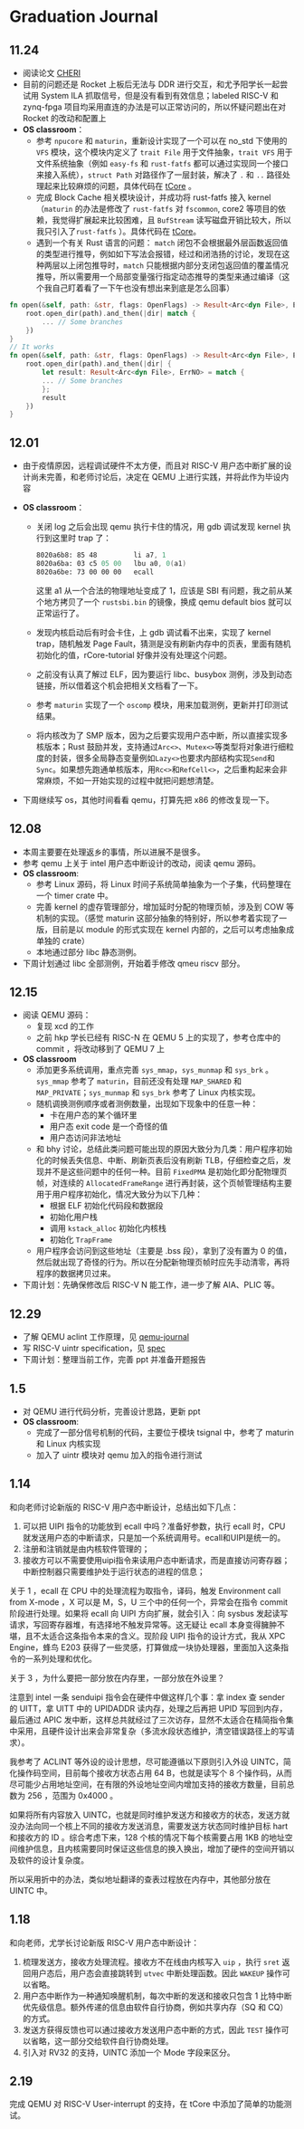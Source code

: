# Graduation Journal

## 11.24

- 阅读论文 [CHERI](https://ieeexplore.ieee.org/document/7163016)
- 目前的问题还是 Rocket 上板后无法与 DDR 进行交互，和尤予阳学长一起尝试用 System ILA 抓取信号，但是没有看到有效信息；labeled RISC-V 和 zynq-fpga 项目均采用直连的办法是可以正常访问的，所以怀疑问题出在对 Rocket 的改动和配置上
- **OS classroom**：
  - 参考 `npucore` 和 `maturin`，重新设计实现了一个可以在 no_std 下使用的 `VFS` 模块，这个模块内定义了 `trait File` 用于文件抽象，`trait VFS` 用于文件系统抽象（例如 `easy-fs` 和 `rust-fatfs` 都可以通过实现同一个接口来接入系统），`struct Path` 对路径作了一层封装，解决了 `.` 和 `..` 路径处理起来比较麻烦的问题，具体代码在 [tCore](https://github.com/tkf2019/tCore/tree/main/crates/tvfs/src) 。
  - 完成 Block Cache 相关模块设计，并成功将 rust-fatfs 接入 kernel（`maturin` 的办法是修改了 `rust-fatfs` 对 `fscommon`, core2 等项目的依赖，我觉得扩展起来比较困难，且 `BufStream` 读写磁盘开销比较大，所以我只引入了`rust-fatfs` ）。具体代码在 [tCore](https://github.com/tkf2019/tCore/blob/main/kernel/src/fs/fat/mod.rs)。
  - 遇到一个有关 Rust 语言的问题： `match` 闭包不会根据最外层函数返回值的类型进行推导，例如如下写法会报错，经过和闭浩扬的讨论，发现在这种两层以上闭包推导时，`match` 只能根据内部分支闭包返回值的覆盖情况推导，所以需要用一个局部变量强行指定动态推导的类型来通过编译（这个我自己盯着看了一下午也没有想出来到底是怎么回事）

```rust
fn open(&self, path: &str, flags: OpenFlags) -> Result<Arc<dyn File>, ErrNO> {
    root.open_dir(path).and_then(|dir| match {
        ... // Some branches
    })
}
// It works
fn open(&self, path: &str, flags: OpenFlags) -> Result<Arc<dyn File>, ErrNO> {
    root.open_dir(path).and_then(|dir| {
        let result: Result<Arc<dyn File>, ErrNO> = match {
        ... // Some branches
        };
        result
    })
}
```

## 12.01

- 由于疫情原因，远程调试硬件不太方便，而且对 RISC-V 用户态中断扩展的设计尚未完善，和老师讨论后，决定在 QEMU 上进行实践，并将此作为毕设内容
- **OS classroom**：

  - 关闭 log 之后会出现 qemu 执行卡住的情况，用 gdb 调试发现 kernel 执行到这里时 trap 了：

    ```asm
    8020a6b8: 85 48         li a7, 1
    8020a6ba: 03 c5 05 00   lbu a0, 0(a1)
    8020a6be: 73 00 00 00   ecall 
    ```

    这里 a1 从一个合法的物理地址变成了 1，应该是 SBI 有问题，我之前从某个地方拷贝了一个 `rustsbi.bin` 的镜像，换成 qemu default bios 就可以正常运行了。

  - 发现内核启动后有时会卡住，上 gdb 调试看不出来，实现了 kernel trap，随机触发 Page Fault，猜测是没有刷新内存中的页表，里面有随机初始化的值，rCore-tutorial 好像并没有处理这个问题。
  - 之前没有认真了解过 ELF，因为要运行 libc、busybox 测例，涉及到动态链接，所以借着这个机会把相关文档看了一下。
  - 参考 `maturin` 实现了一个 `oscomp` 模块，用来加载测例，更新并打印测试结果。
  - 将内核改为了 SMP 版本，因为之后要实现用户态中断，所以直接实现多核版本；Rust 鼓励并发，支持通过`Arc<>`、`Mutex<>`等类型将对象进行细粒度的封装，很多全局静态变量例如`Lazy<>`也要求内部结构实现`Send`和`Sync`。如果想先跑通单核版本，用`Rc<>`和`RefCell<>`，之后重构起来会非常麻烦，不如一开始实现的过程中就把问题想清楚。
- 下周继续写 os，其他时间看看 qemu，打算先把 x86 的修改复现一下。

## 12.08

- 本周主要要在处理返乡的事情，所以进展不是很多。
- 参考 qemu 上关于 intel 用户态中断设计的改动，阅读 qemu 源码。
- **OS classroom**:
  - 参考 Linux 源码，将 Linux 时间子系统简单抽象为一个子集，代码整理在一个 timer crate 中。
  - 完善 kernel 的虚存管理部分，增加延时分配的物理页帧，涉及到 COW 等机制的实现。（感觉 maturin 这部分抽象的特别好，所以参考着实现了一版，目前是以 module 的形式实现在 kernel 内部的，之后可以考虑抽象成单独的 crate）
  - 本地通过部分 libc 静态测例。
- 下周计划通过 libc 全部测例，开始着手修改 qmeu riscv 部分。

## 12.15

- 阅读 QEMU 源码：
  - 复现 xcd 的工作
  - 之前 hkp 学长已经有 RISC-N 在 QEMU 5 上的实现了，参考仓库中的 commit ，将改动移到了 QEMU 7 上
- **OS classroom**
  - 添加更多系统调用，重点完善 `sys_mmap`，`sys_munmap` 和 `sys_brk` 。`sys_mmap` 参考了 `maturin`，目前还没有处理 `MAP_SHARED` 和 `MAP_PRIVATE`；`sys_munmap` 和 `sys_brk` 参考了 Linux 内核实现。
  - 随机调换测例顺序或者测例数量，出现如下现象中的任意一种：
    - 卡在用户态的某个循环里
    - 用户态 exit code 是一个奇怪的值
    - 用户态访问非法地址
  - 和 bhy 讨论，总结此类问题可能出现的原因大致分为几类：用户程序初始化的时候丢失信息、中断、刷新页表后没有刷新 TLB，仔细检查之后，发现并不是这些问题中的任何一种。目前 `FixedPMA` 是初始化即分配物理页帧，对连续的 `AllocatedFrameRange` 进行再封装，这个页帧管理结构主要用于用户程序初始化，情况大致分为以下几种：
    - 根据 ELF 初始化代码段和数据段
    - 初始化用户栈
    - 调用 `kstack_alloc` 初始化内核栈
    - 初始化 `TrapFrame`
  - 用户程序会访问到这些地址（主要是 .bss 段），拿到了没有置为 0 的值，然后就出现了奇怪的行为。所以在分配新物理页帧时应先手动清零，再将程序的数据拷贝过来。
- 下周计划：先确保修改后 RISC-V N 能工作，进一步了解 AIA、PLIC 等。

## 12.29

- 了解 QEMU aclint 工作原理，见 [qemu-journal](./qemu-journal.md)
- 写 RISC-V uintr specification，见 [spec](./spec.md)
- 下周计划：整理当前工作，完善 ppt 并准备开题报告

## 1.5

- 对 QEMU 进行代码分析，完善设计思路，更新 ppt
- **OS classroom**: 
  - 完成了一部分信号机制的代码，主要位于模块 tsignal 中，参考了 maturin 和 Linux 内核实现
  - 加入了 uintr 模块对 qemu 加入的指令进行测试

## 1.14

和向老师讨论新版的 RISC-V 用户态中断设计，总结出如下几点：

1. 可以把 UIPI 指令的功能放到 ecall 中吗？准备好参数，执行 ecall 时，CPU 就发送用户态的中断请求，只是加一个系统调用号。ecall和UIPI是统一的。
2. 注册和注销就是由内核软件管理的；
3. 接收方可以不需要使用uipi指令来读用户态中断请求，而是直接访问寄存器；中断控制器只需要维护处于运行状态的进程的信息；

关于 1 ，ecall 在 CPU 中的处理流程为取指令，译码，触发 Environment call from X-mode ，X 可以是 M，S，U 三个中的任何一个，异常会在指令 commit 阶段进行处理。如果将 ecall 向 UIPI 方向扩展，就会引入：向 sysbus 发起读写请求，写回寄存器堆，有选择地不触发异常等。这无疑让 ecall 本身变得臃肿不堪，且不太适合这条指令本来的含义。现阶段 UIPI 指令的设计方式，我从 XPC Engine，蜂鸟 E203 获得了一些灵感，打算做成一块协处理器，里面加入这条指令的一系列处理和优化。

关于 3 ，为什么要把一部分放在内存里，一部分放在外设里？

注意到 intel 一条 senduipi 指令会在硬件中做这样几个事：拿 index 查 sender 的 UITT，拿 UITT 中的 UPIDADDR 读内存，处理之后再把 UPID 写回到内存，最后通过 APIC 发中断，这样总共就经过了三次访存，显然不太适合在精简指令集中采用，且硬件设计出来会非常复杂（多流水段状态维护，清空错误路径上的写请求）。

我参考了 ACLINT 等外设的设计思想，尽可能遵循以下原则引入外设 UINTC，简化操作码空间，目前每个接收方状态占用 64 B，也就是读写个 8 个操作码，从而尽可能少占用地址空间，在有限的外设地址空间内增加支持的接收方数量，目前总数为 256 ，范围为 0x4000 。

如果将所有内容放入 UINTC，也就是同时维护发送方和接收方的状态，发送方就没办法向同一个核上不同的接收方发送消息，需要发送方状态同时维护目标 hart 和接收方的 ID 。综合考虑下来，128 个核的情况下每个核需要占用 1KB 的地址空间维护信息，且内核需要同时保证这些信息的换入换出，增加了硬件的空间开销以及软件的设计复杂度。

所以采用折中的办法，类似地址翻译的查表过程放在内存中，其他部分放在 UINTC 中。

## 1.18

和向老师，尤学长讨论新版 RISC-V 用户态中断设计：

1. 梳理发送方，接收方处理流程。接收方不在线由内核写入 `uip` ，执行 `sret` 返回用户态后，用户态会直接跳转到 `utvec` 中断处理函数。因此 `WAKEUP` 操作可以省略。
2. 用户态中断作为一种通知唤醒机制，每次中断的发送和接收只包含 1 比特中断优先级信息。额外传递的信息由软件自行协商，例如共享内存（SQ 和 CQ）的方式。
3. 发送方获得反馈也可以通过接收方发送用户态中断的方式，因此 `TEST` 操作可以省略，这一部分交给软件自行协商处理。
4. 引入对 RV32 的支持，UINTC 添加一个 Mode 字段来区分。

## 2.19

完成 QEMU 对 RISC-V User-interrupt 的支持，在 tCore 中添加了简单的功能测试。